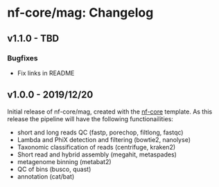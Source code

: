 # nf-core/mag: Changelog

## v1.1.0 - TBD

### Bugfixes
- Fix links in README

## v1.0.0 - 2019/12/20

Initial release of nf-core/mag, created with the [nf-core](http://nf-co.re/) template.
As this release the pipeline will have the following functionailities:

- short and long reads QC (fastp, porechop, filtlong, fastqc)
- Lambda and PhiX detection and filtering (bowtie2, nanolyse)
- Taxonomic classification of reads (centrifuge, kraken2)
- Short read and hybrid assembly (megahit, metaspades)
- metagenome binning (metabat2)
- QC of bins (busco, quast)
- annotation (cat/bat)
